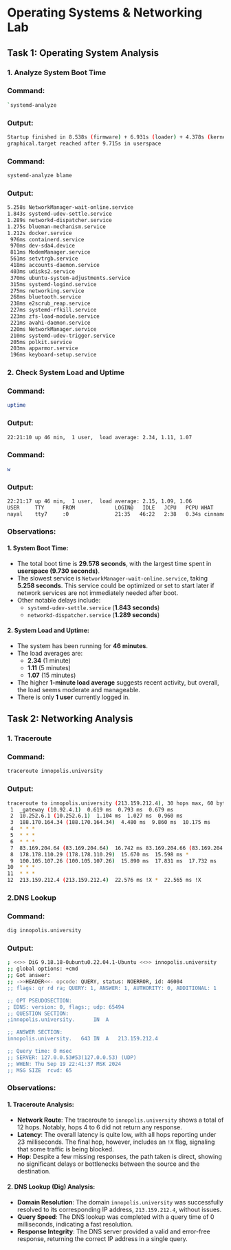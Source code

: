 # Operating Systems & Networking Lab

## Task 1: Operating System Analysis

### 1. Analyze System Boot Time

### Command: 
```bash
`systemd-analyze
```
### Output:
```bash
Startup finished in 8.538s (firmware) + 6.931s (loader) + 4.378s (kernel) + 9.730s (userspace) = 29.578s 
graphical.target reached after 9.715s in userspace
```
### Command:
```bash
systemd-analyze blame
```
### Output:
```bash
5.258s NetworkManager-wait-online.service
1.843s systemd-udev-settle.service
1.289s networkd-dispatcher.service
1.275s blueman-mechanism.service
1.212s docker.service
 976ms containerd.service
 970ms dev-sda4.device
 811ms ModemManager.service
 561ms setvtrgb.service
 418ms accounts-daemon.service
 403ms udisks2.service
 370ms ubuntu-system-adjustments.service
 315ms systemd-logind.service
 275ms networking.service
 268ms bluetooth.service
 238ms e2scrub_reap.service
 227ms systemd-rfkill.service
 223ms zfs-load-module.service
 221ms avahi-daemon.service
 220ms NetworkManager.service
 210ms systemd-udev-trigger.service
 205ms polkit.service
 203ms apparmor.service
 196ms keyboard-setup.service
```
### 2. Check System Load and Uptime

### Command:
```bash
uptime
```
### Output:
```bash
22:21:10 up 46 min,  1 user,  load average: 2.34, 1.11, 1.07
```
### Command:
```bash
w
```
### Output:
```bash
22:21:17 up 46 min,  1 user,  load average: 2.15, 1.09, 1.06
USER     TTY      FROM             LOGIN@   IDLE   JCPU   PCPU WHAT
nayal    tty7     :0               21:35   46:22   2:38   0.34s cinnamon-sessio
```
### Observations:

#### 1. System Boot Time:
- The total boot time is **29.578 seconds**, with the largest time spent in **userspace (9.730 seconds)**.
- The slowest service is `NetworkManager-wait-online.service`, taking **5.258 seconds**. This service could be optimized or set to start later if network services are not immediately needed after boot.
- Other notable delays include:
  - `systemd-udev-settle.service` (**1.843 seconds**)
  - `networkd-dispatcher.service` (**1.289 seconds**)

#### 2. System Load and Uptime:
- The system has been running for **46 minutes**.
- The load averages are:
  - **2.34** (1 minute)
  - **1.11** (5 minutes)
  - **1.07** (15 minutes)
- The higher **1-minute load average** suggests recent activity, but overall, the load seems moderate and manageable.
- There is only **1 user** currently logged in.
## Task 2: Networking Analysis

### 1. Traceroute

### Command:
```bash
traceroute innopolis.university
```
### Output:
```bash
traceroute to innopolis.university (213.159.212.4), 30 hops max, 60 byte packets
 1  _gateway (10.92.4.1)  0.619 ms  0.793 ms  0.679 ms
 2  10.252.6.1 (10.252.6.1)  1.104 ms  1.027 ms  0.960 ms
 3  188.170.164.34 (188.170.164.34)  4.480 ms  9.860 ms  10.175 ms
 4  * * *
 5  * * *
 6  * * *
 7  83.169.204.64 (83.169.204.64)  16.742 ms 83.169.204.66 (83.169.204.66)  15.909 ms  16.210 ms
 8  178.178.110.29 (178.178.110.29)  15.670 ms  15.598 ms *
 9  100.105.107.26 (100.105.107.26)  15.890 ms  17.831 ms  17.732 ms
10  * * *
11  * * *
12  213.159.212.4 (213.159.212.4)  22.576 ms !X *  22.565 ms !X
```
### 2.DNS Lookup
### Command:
```bash
dig innopolis.university
```
### Output:
```bash
; <<>> DiG 9.18.18-0ubuntu0.22.04.1-Ubuntu <<>> innopolis.university
;; global options: +cmd
;; Got answer:
;; ->>HEADER<<- opcode: QUERY, status: NOERROR, id: 46004
;; flags: qr rd ra; QUERY: 1, ANSWER: 1, AUTHORITY: 0, ADDITIONAL: 1

;; OPT PSEUDOSECTION:
; EDNS: version: 0, flags:; udp: 65494
;; QUESTION SECTION:
;innopolis.university.		IN	A

;; ANSWER SECTION:
innopolis.university.	643	IN	A	213.159.212.4

;; Query time: 0 msec
;; SERVER: 127.0.0.53#53(127.0.0.53) (UDP)
;; WHEN: Thu Sep 19 22:41:37 MSK 2024
;; MSG SIZE  rcvd: 65

```
### Observations:

#### 1. Traceroute Analysis:
- **Network Route**: The traceroute to `innopolis.university` shows a total of 12 hops. Notably, hops 4 to 6 did not return any response.
- **Latency**: The overall latency is quite low, with all hops reporting under 23 milliseconds. The final hop, however, includes an `!X` flag, signaling that some traffic is being blocked.
- **Hop**: Despite a few missing responses, the path taken is direct, showing no significant delays or bottlenecks between the source and the destination.

#### 2. DNS Lookup (Dig) Analysis:
- **Domain Resolution**: The domain `innopolis.university` was successfully resolved to its corresponding IP address, `213.159.212.4`, without issues.
- **Query Speed**: The DNS lookup was completed with a query time of 0 milliseconds, indicating a fast resolution.
- **Response Integrity**: The DNS server provided a valid and error-free response, returning the correct IP address in a single query.
